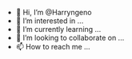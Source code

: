 - 👋 Hi, I’m @Harryngeno
- 👀 I’m interested in ...
- 🌱 I’m currently learning ...
- 💞️ I’m looking to collaborate on ...
- 📫 How to reach me ...

<!---
Harryngeno/Harryngeno is a ✨ special ✨ repository because its `README.md` (this file) appears on your GitHub profile.
You can click the Preview link to take a look at your changes.
--->
